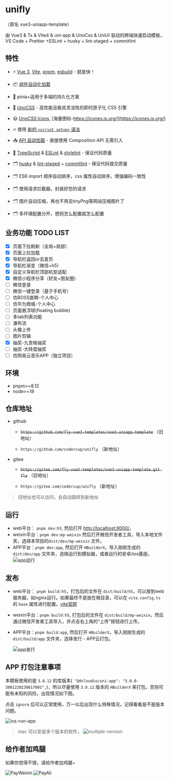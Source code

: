 # unifly

（原名 vue3-uniapp-template）

由 Vue3 & Ts & Vite4 & uni-app & UnoCss & UniUI 驱动的跨端快速启动模板，VS Code + Prettier +ESLint + husky + lint-staged + commitlint

## 特性

- ⚡️ [Vue 3](https://github.com/vuejs/core), [Vite](https://github.com/vitejs/vite), [pnpm](https://pnpm.io/), [esbuild](https://github.com/evanw/esbuild) - 就是快！

- 📦 [组件自动化加载](./src/components)

- 📑 pinia+适用于多端的持久化方案

- 🎨 [UnoCSS](https://unocss.dev/) - 高性能且极具灵活性的即时原子化 CSS 引擎

- 😃 [UnoCSS Icons](https://unocss.dev/presets/icons), [海量图标-https://icones.js.org/](https://icones.js.org/)

- 🔥 使用 [新的 `<script setup>` 语法](https://github.com/vuejs/rfcs/pull/227)

- 📥 [API 自动加载](https://github.com/antfu/unplugin-auto-import) - 直接使用 Composition API 无需引入

- 🦾 [TypeScript](https://www.typescriptlang.org/) & [ESLint](https://eslint.org/) & [stylelint](https://stylelint.io/) - 保证代码质量

- 🗂 [husky](https://typicode.github.io/husky/) & [lint-staged](https://github.com/lint-staged/lint-staged) + [commitlint](https://commitlint.js.org/) - 保证代码提交质量

- 🗂 ES6 import 顺序自动排序，css 属性自动排序，增强编码一致性

- 🗂 使用请求拦截器，封装好您的请求

- 🗂 图片自动压缩，再也不用去tinyPng等网站压缩图片了

- 🗂 多环境配置分开，想则怎么配置就怎么配置

## 业务功能 TODO LIST

- [x] 页面下拉刷新（全局+局部）
- [x] 页面上拉加载
- [x] 导航栏返回or去首页
- [x] 导航栏渐变（微信+h5)
- [x] 自定义导航栏顶部机型适配
- [x] 微信小程序分享（好友+朋友圈）
- [ ] 微信登录
- [ ] 微信一键登录（基于手机号）
- [ ] 仿BOSS直聘-个人中心
- [ ] 仿华为商城-个人中心
- [ ] 页面悬浮球(floating bubble)
- [ ] 多tab列表功能
- [ ] 瀑布流
- [ ] 头像上传
- [ ] 图片剪辑
- [x] 抽奖-九宫格抽奖
- [ ] 抽奖-大转盘抽奖
- [ ] 仿网易云音乐APP（独立项目）

## 环境

- pnpm>=8.12
- node>=18

## 仓库地址

- github

  - ~~`https://github.com/fly-vue3-templates/vue3-uniapp-template`~~ （旧地址）

  - `https://github.com/codercup/unifly` （新地址）

- gitee

  - ~~`https://gitee.com/fly-vue3-templates/vue3-uniapp-template.git fly`~~ （旧地址）

  - `https://gitee.com/codercup/unifly` （新地址）

> 旧地址也可以访问，会自动跳转到新地址

## 运行

- web平台： `pnpm dev:h5`, 然后打开 [http://localhost:9000/](http://localhost:9000/)。
- weixin平台：`pnpm dev:mp-weixin` 然后打开微信开发者工具，导入本地文件夹，选择本项目的`dist/dev/mp-weixin` 文件。
- APP平台：`pnpm dev:app`, 然后打开 `HBuilderX`，导入刚刚生成的`dist/dev/app` 文件夹，选择运行到模拟器，或者运行的安卓/ios基座。
  ![app运行](./screenshots/app-dev.png)

## 发布

- web平台： `pnpm build:h5`，打包后的文件在 `dist/build/h5`，可以放到web服务器，如nginx运行。如果最终不是放在根目录，可以在 `vite.config.ts` 的 `base` 属性进行配置。[vite官网](https://cn.vitejs.dev/config/shared-options.html#base)
- weixin平台：`pnpm build:h5`, 打包后的文件在 `dist/build/mp-weixin`，然后通过微信开发者工具导入，并点击右上角的“上传”按钮进行上传。
- APP平台：`pnpm build:app`, 然后打开 `HBuilderX`，导入刚刚生成的`dist/build/app` 文件夹，选择发行 - APP云打包。

  ![app发行](./screenshots/app-build.png)

## **APP 打包注意事项**

本模板使用的是 `3.8.12` 的库版本(` "@dcloudio/uni-app": "3.0.0-3081220230817001",`)，所以尽量使用 `3.8.12` 版本的 `HBuilderX` 来打包，否则可能有未知的风险，出现情况如下图。

点击 `ignore` 后可以正常使用，万一以后出现什么特殊情况，记得看看是不是版本问题。

![ios-run-app](./screenshots/ios-run-app.gif)

> mac 可以安装多个版本的软件，
> ![multiple-version](./screenshots/multiple-version.png)

## 给作者加鸡腿

如果你觉得不错，请给作者加鸡腿~

![PayWeixin](./screenshots/pay-weixin.png)
![PayAli](./screenshots/pay-ali.png)
